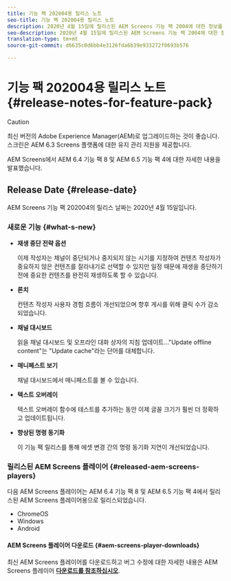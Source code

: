 ```yaml
---
title: 기능 팩 202004용 릴리스 노트
seo-title: 기능 팩 202004용 릴리스 노트
description: 2020년 4월 15일에 릴리스된 AEM Screens 기능 팩 2004에 대한 정보를 보려면 이 페이지를 따르십시오.
seo-description: 2020년 4월 15일에 릴리스된 AEM Screens 기능 팩 2004에 대한 정보를 보려면 이 페이지를 따르십시오.
translation-type: tm+mt
source-git-commit: d6635c0d6bb4e3126fda6b39e933272f0693b576

---
```



# 기능 팩 202004용 릴리스 노트 {#release-notes-for-feature-pack}

>[!CAUTION]
>
>최신 버전의 Adobe Experience Manager(AEM)로 업그레이드하는 것이 좋습니다. 스크린은 AEM 6.3 Screens 플랫폼에 대한 유지 관리 지원을 제공합니다.

AEM Screens에서 AEM 6.4 기능 팩 8 및 AEM 6.5 기능 팩 4에 대한 자세한 내용을 발표했습니다.

## Release Date {#release-date}

AEM Screens 기능 팩 202004의 릴리스 날짜는 2020년 4월 15일입니다.

### 새로운 기능 {#what-s-new}

* **재생 중단 전략 옵션**

   이제 작성자는 채널이 중단되거나 중지되지 않는 시기를 지정하여 컨텐츠 작성자가 중요하지 않은 컨텐츠를 잘라내기로 선택할 수 있지만 일정 때문에 재생을 중단하기 전에 중요한 컨텐츠를 완전히 재생하도록 할 수 있습니다.


* **론치**

   컨텐츠 작성자 사용자 경험 흐름이 개선되었으며 향후 게시를 위해 클릭 수가 감소되었습니다.

* **채널 대시보드**

   읽을 채널 대시보드 및 오프라인 대화 상자의 지침 업데이트...&quot;Update offline content&quot;는 &quot;Update cache&quot;라는 단어를 대체합니다.


* **매니페스트 보기**

   채널 대시보드에서 매니페스트를 볼 수 있습니다.

* **텍스트 오버레이**

   텍스트 오버레이 함수에 테스트를 추가하는 동안 이제 글꼴 크기가 훨씬 더 정확하고 업데이트됩니다.

* **향상된 명령 동기화**

   이 기능 팩 릴리스를 통해 에셋 변경 간의 명령 동기화 지연이 개선되었습니다.

### 릴리스된 AEM Screens 플레이어 {#released-aem-screens-players}

다음 AEM Screens 플레이어는 AEM 6.4 기능 팩 8 및 AEM 6.5 기능 팩 4에서 릴리스된 AEM Screens 플레이어용으로 릴리스되었습니다.

* ChromeOS
* Windows
* Android

#### AEM Screens 플레이어 다운로드 {#aem-screens-player-downloads}

최신 AEM Screens 플레이어를 다운로드하고 버그 수정에 대한 자세한 내용은 AEM Screens 플레이어 [**다운로드를 참조하십시오&#x200B;**](https://download.macromedia.com/screens/).

